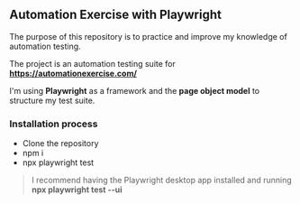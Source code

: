 ## Automation Exercise with Playwright

The purpose of this repository is to practice and improve my knowledge of automation testing.

The project is an automation testing suite for **https://automationexercise.com/**

I'm using **Playwright** as a framework and the **page object model** to structure my test suite.

### Installation process

- Clone the repository
- npm i
- npx playwright test

> I recommend having the Playwright desktop app installed and running **npx playwright test --ui**
